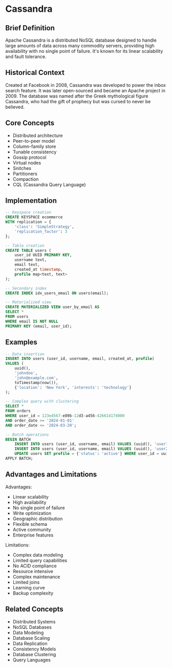 # Cassandra

## Brief Definition
Apache Cassandra is a distributed NoSQL database designed to handle large amounts of data across many commodity servers, providing high availability with no single point of failure. It's known for its linear scalability and fault tolerance.

## Historical Context
Created at Facebook in 2008, Cassandra was developed to power the inbox search feature. It was later open-sourced and became an Apache project in 2009. The database was named after the Greek mythological figure Cassandra, who had the gift of prophecy but was cursed to never be believed.

## Core Concepts
- Distributed architecture
- Peer-to-peer model
- Column-family store
- Tunable consistency
- Gossip protocol
- Virtual nodes
- Snitches
- Partitioners
- Compaction
- CQL (Cassandra Query Language)

## Implementation
```sql
-- Keyspace creation
CREATE KEYSPACE ecommerce
WITH replication = {
    'class': 'SimpleStrategy',
    'replication_factor': 3
};

-- Table creation
CREATE TABLE users (
    user_id UUID PRIMARY KEY,
    username text,
    email text,
    created_at timestamp,
    profile map<text, text>
);

-- Secondary index
CREATE INDEX idx_users_email ON users(email);

-- Materialized view
CREATE MATERIALIZED VIEW user_by_email AS
SELECT *
FROM users
WHERE email IS NOT NULL
PRIMARY KEY (email, user_id);
```

## Examples
```sql
-- Data insertion
INSERT INTO users (user_id, username, email, created_at, profile)
VALUES (
    uuid(),
    'johndoe',
    'john@example.com',
    toTimestamp(now()),
    {'location': 'New York', 'interests': 'technology'}
);

-- Complex query with clustering
SELECT *
FROM orders
WHERE user_id = 123e4567-e89b-12d3-a456-426614174000
AND order_date >= '2024-01-01'
AND order_date <= '2024-03-20';

-- Batch operations
BEGIN BATCH
    INSERT INTO users (user_id, username, email) VALUES (uuid(), 'user1', 'user1@example.com');
    INSERT INTO users (user_id, username, email) VALUES (uuid(), 'user2', 'user2@example.com');
    UPDATE users SET profile = {'status': 'active'} WHERE user_id = uuid();
APPLY BATCH;
```

## Advantages and Limitations
Advantages:
- Linear scalability
- High availability
- No single point of failure
- Write optimization
- Geographic distribution
- Flexible schema
- Active community
- Enterprise features

Limitations:
- Complex data modeling
- Limited query capabilities
- No ACID compliance
- Resource intensive
- Complex maintenance
- Limited joins
- Learning curve
- Backup complexity

## Related Concepts
- Distributed Systems
- NoSQL Databases
- Data Modeling
- Database Scaling
- Data Replication
- Consistency Models
- Database Clustering
- Query Languages 
